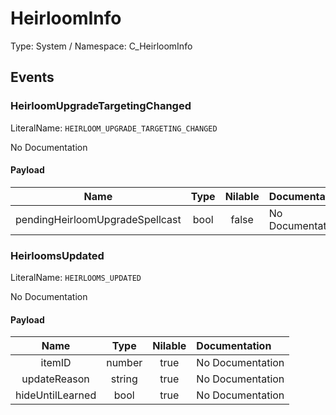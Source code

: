# HeirloomInfo

Type: System / Namespace: C_HeirloomInfo

## Events

### HeirloomUpgradeTargetingChanged
LiteralName: `HEIRLOOM_UPGRADE_TARGETING_CHANGED`

No Documentation

#### Payload
|Name|Type|Nilable|Documentation|
|:---:|:---:|:---:|:---|
|pendingHeirloomUpgradeSpellcast|bool|false|No Documentation|
### HeirloomsUpdated
LiteralName: `HEIRLOOMS_UPDATED`

No Documentation

#### Payload
|Name|Type|Nilable|Documentation|
|:---:|:---:|:---:|:---|
|itemID|number|true|No Documentation|
|updateReason|string|true|No Documentation|
|hideUntilLearned|bool|true|No Documentation|